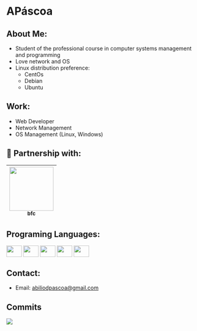 # APáscoa

## About Me:
- Student of the professional course in computer systems management and programming
- Love network and OS
- Linux distribution preference:
  - CentOs
  - Debian
  - Ubuntu

## Work:
- Web Developer
- Network Management
- OS Management (Linux, Windows)

## 🤝 Partnership with:

[<img src="https://avatars.githubusercontent.com/u/91901625?v=4" width=115 > <br> <sub> bfc </sub>](https://github.com/bfc1557) |
| :---: |

## Programing Languages:
<div>
  <img align="center" height="30" width="40" src="https://cdn.jsdelivr.net/gh/devicons/devicon/icons/javascript/javascript-original.svg">
  <img align="center" height="30" width="40" src="https://cdn.jsdelivr.net/gh/devicons/devicon/icons/python/python-original.svg">
  <img align="center" height="30" width="40" src="https://cdn.jsdelivr.net/gh/devicons/devicon/icons/html5/html5-original.svg">
  <img align="center" height="30" width="40" src="https://cdn.jsdelivr.net/gh/devicons/devicon/icons/css3/css3-original.svg">
  <img align="center" height="30" width="40" src="https://cdn.jsdelivr.net/gh/devicons/devicon/icons/csharp/csharp-original.svg">
</div>

## Contact:
- Email: abiliodpascoa@gmail.com 

## Commits
<div>
  <img align="center" src="https://github.com/apascoa/apascoa/blob/output/github-contribution-grid-snake.svg">
</div>
